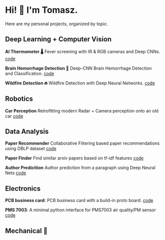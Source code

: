 # Hi! 👋 I'm Tomasz.
Here are my personal projects, organized by topic.

## Deep Learning + Computer Vision 

__AI Thermometer 🌡️__ Fever screening with IR & RGB cameras and Deep CNNs. [code](https://github.com/tomek-l/ai-thermometer)

__Brain Hemorrhage Detection 🧠__ Deep-CNN Brain Hemorrhage Detection and Classification. [code](https://github.com/tomek-l/brain-hemorrhage-detection)

__Wildfire Detection 🔥__ Wildfire Detection with Deep Neural Networks. [code](https://github.com/tomek-l/fire-detect-nn)

## Robotics
__Car Perception__  Retrofitting modern Radar + Camera perception onto an old car  [code](https://github.com/tomek-l/car)

## Data Analysis
__Paper Recommender__ Collaborative Filtering based paper recommendations using DBLP dataset [code](https://github.com/tomek-l/paper-recommender)

__Paper Finder__ Find similar arxiv papers based on tf-idf features [code](https://github.com/tomek-l/paper-finder)

__Author Predicition__ Author prediction from a paragraph using Deep Neural Nets [code](https://github.com/tomek-l/author-predictor) 

<!-- ## IoT
__Come Say Hi 👋__  -->


## Electronics
__PCB business card__: PCB business card with a build-in proto board. [code](https://github.com/tomek-l/pcb-busness-card)

__PMS 7003__: A minimal python interface for PMS7003 air quality/PM sensor [code](https://github.com/tomek-l/pms7003)

## Mechanical 🦾

